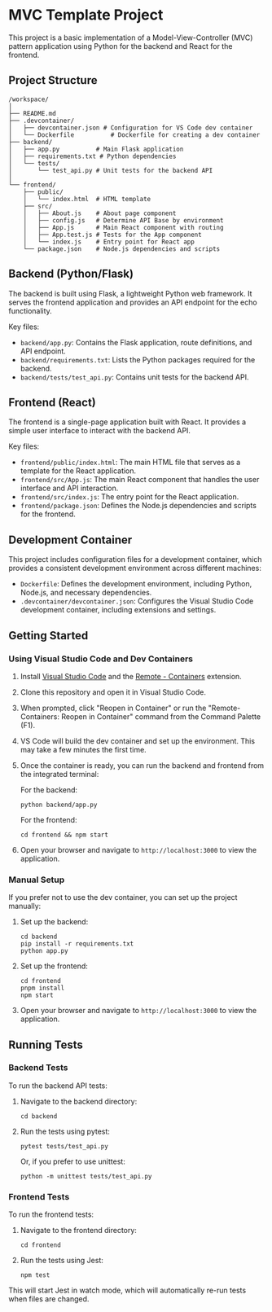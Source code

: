 # MVC Template Project

This project is a basic implementation of a Model-View-Controller (MVC) pattern application using Python for the backend and React for the frontend.

## Project Structure

```
/workspace/
│
├── README.md
├── .devcontainer/
│   ├── devcontainer.json # Configuration for VS Code dev container
│   └── Dockerfile          # Dockerfile for creating a dev container
├── backend/
│   ├── app.py          # Main Flask application
│   ├── requirements.txt # Python dependencies
│   └── tests/
│       └── test_api.py # Unit tests for the backend API
│
└── frontend/
    ├── public/
    │   └── index.html  # HTML template
    ├── src/
    │   ├── About.js    # About page component
    │   ├── config.js   # Determine API Base by environment
    │   ├── App.js      # Main React component with routing
    │   ├── App.test.js # Tests for the App component
    │   └── index.js    # Entry point for React app
    └── package.json    # Node.js dependencies and scripts
```

## Backend (Python/Flask)

The backend is built using Flask, a lightweight Python web framework. It serves the frontend application and provides an API endpoint for the echo functionality.

Key files:
- `backend/app.py`: Contains the Flask application, route definitions, and API endpoint.
- `backend/requirements.txt`: Lists the Python packages required for the backend.
- `backend/tests/test_api.py`: Contains unit tests for the backend API.

## Frontend (React)

The frontend is a single-page application built with React. It provides a simple user interface to interact with the backend API.

Key files:
- `frontend/public/index.html`: The main HTML file that serves as a template for the React application.
- `frontend/src/App.js`: The main React component that handles the user interface and API interaction.
- `frontend/src/index.js`: The entry point for the React application.
- `frontend/package.json`: Defines the Node.js dependencies and scripts for the frontend.

## Development Container

This project includes configuration files for a development container, which provides a consistent development environment across different machines:

- `Dockerfile`: Defines the development environment, including Python, Node.js, and necessary dependencies.
- `.devcontainer/devcontainer.json`: Configures the Visual Studio Code development container, including extensions and settings.

## Getting Started

### Using Visual Studio Code and Dev Containers

1. Install [Visual Studio Code](https://code.visualstudio.com/) and the [Remote - Containers](https://marketplace.visualstudio.com/items?itemName=ms-vscode-remote.remote-containers) extension.
2. Clone this repository and open it in Visual Studio Code.
3. When prompted, click "Reopen in Container" or run the "Remote-Containers: Reopen in Container" command from the Command Palette (F1).
4. VS Code will build the dev container and set up the environment. This may take a few minutes the first time.
5. Once the container is ready, you can run the backend and frontend from the integrated terminal:

   For the backend:
   ```
   python backend/app.py
   ```

   For the frontend:
   ```
   cd frontend && npm start
   ```

6. Open your browser and navigate to `http://localhost:3000` to view the application.

### Manual Setup

If you prefer not to use the dev container, you can set up the project manually:

1. Set up the backend:
   ```
   cd backend
   pip install -r requirements.txt
   python app.py
   ```

2. Set up the frontend:
   ```
   cd frontend
   pnpm install
   npm start
   ```

3. Open your browser and navigate to `http://localhost:3000` to view the application.

## Running Tests

### Backend Tests

To run the backend API tests:

1. Navigate to the backend directory:
   ```
   cd backend
   ```

2. Run the tests using pytest:
   ```
   pytest tests/test_api.py
   ```

   Or, if you prefer to use unittest:
   ```
   python -m unittest tests/test_api.py
   ```

### Frontend Tests

To run the frontend tests:

1. Navigate to the frontend directory:
   ```
   cd frontend
   ```

2. Run the tests using Jest:
   ```
   npm test
   ```

This will start Jest in watch mode, which will automatically re-run tests when files are changed.
